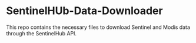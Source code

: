 # SentinelHUb-Data-Downloader
This repo contains the necessary files to download Sentinel and Modis data through the SentinelHub API.
